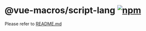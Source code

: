 # @vue-macros/script-lang [![npm](https://img.shields.io/npm/v/@vue-macros/script-lang.svg)](https://npmjs.com/package/@vue-macros/script-lang)

Please refer to [README.md](https://github.com/vue-macros/vue-macros#readme)
